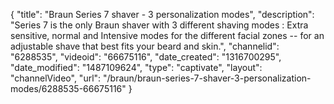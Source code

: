 {
    "title": "Braun Series 7 shaver - 3 personalization modes",
    "description": "Series 7 is the only Braun shaver with 3 different shaving modes : Extra sensitive, normal and Intensive modes for the different facial zones -- for an adjustable shave that best fits your beard and skin.",
    "channelid": "6288535",
    "videoid": "66675116",
    "date_created": "1316700295",
    "date_modified": "1487109624",
    "type": "captivate",
    "layout": "channelVideo",
    "url": "\/braun\/braun-series-7-shaver-3-personalization-modes\/6288535-66675116"
}